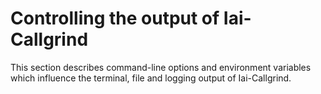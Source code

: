 # Controlling the output of Iai-Callgrind

This section describes command-line options and environment variables which
influence the terminal, file and logging output of Iai-Callgrind.
